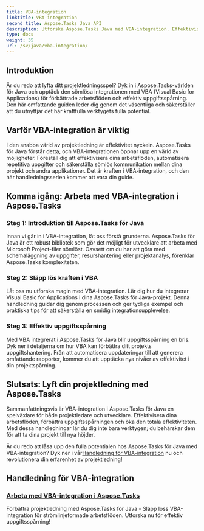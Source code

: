 ```yaml
---
title: VBA-integration
linktitle: VBA-integration
second_title: Aspose.Tasks Java API
description: Utforska Aspose.Tasks Java med VBA-integration. Effektivisera projektarbetsflöden och förbättra uppgiftsspårningen. Utforska omfattande handledningar för sömlös VBA-integration!
type: docs
weight: 35
url: /sv/java/vba-integration/
---
```


## Introduktion

Är du redo att lyfta ditt projektledningsspel? Dyk in i Aspose.Tasks-världen för Java och upptäck den sömlösa integrationen med VBA (Visual Basic for Applications) för förbättrade arbetsflöden och effektiv uppgiftsspårning. Den här omfattande guiden leder dig genom det väsentliga och säkerställer att du utnyttjar det här kraftfulla verktygets fulla potential.

## Varför VBA-integration är viktig

I den snabba värld av projektledning är effektivitet nyckeln. Aspose.Tasks för Java förstår detta, och VBA-integrationen öppnar upp en värld av möjligheter. Föreställ dig att effektivisera dina arbetsflöden, automatisera repetitiva uppgifter och säkerställa sömlös kommunikation mellan dina projekt och andra applikationer. Det är kraften i VBA-integration, och den här handledningsserien kommer att vara din guide.

## Komma igång: Arbeta med VBA-integration i Aspose.Tasks

### Steg 1: Introduktion till Aspose.Tasks för Java

Innan vi går in i VBA-integration, låt oss förstå grunderna. Aspose.Tasks för Java är ett robust bibliotek som gör det möjligt för utvecklare att arbeta med Microsoft Project-filer sömlöst. Oavsett om du har att göra med schemaläggning av uppgifter, resurshantering eller projektanalys, förenklar Aspose.Tasks komplexiteten.

### Steg 2: Släpp lös kraften i VBA

Låt oss nu utforska magin med VBA-integration. Lär dig hur du integrerar Visual Basic for Applications i dina Aspose.Tasks för Java-projekt. Denna handledning guidar dig genom processen och ger tydliga exempel och praktiska tips för att säkerställa en smidig integrationsupplevelse.

### Steg 3: Effektiv uppgiftsspårning

Med VBA integrerat i Aspose.Tasks för Java blir uppgiftsspårning en bris. Dyk ner i detaljerna om hur VBA kan förbättra ditt projekts uppgiftshantering. Från att automatisera uppdateringar till att generera omfattande rapporter, kommer du att upptäcka nya nivåer av effektivitet i din projektspårning.

## Slutsats: Lyft din projektledning med Aspose.Tasks

Sammanfattningsvis är VBA-integration i Aspose.Tasks för Java en spelväxlare för både projektledare och utvecklare. Effektivisera dina arbetsflöden, förbättra uppgiftsspårningen och öka den totala effektiviteten. Med dessa handledningar lär du dig inte bara verktygen; du behärskar dem för att ta dina projekt till nya höjder.

 Är du redo att låsa upp den fulla potentialen hos Aspose.Tasks för Java med VBA-integration? Dyk ner i vår[Handledning för VBA-integration](./work-with-vba/) nu och revolutionera din erfarenhet av projektledning!
## Handledning för VBA-integration
### [Arbeta med VBA-integration i Aspose.Tasks](./work-with-vba/)
Förbättra projektledning med Aspose.Tasks för Java - Släpp loss VBA-integration för strömlinjeformade arbetsflöden. Utforska nu för effektiv uppgiftsspårning!